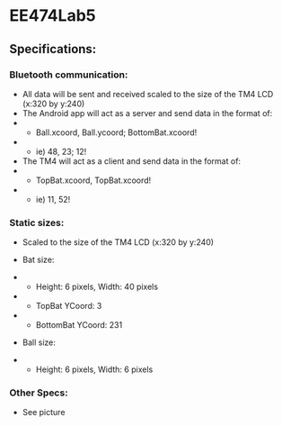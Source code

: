 # EE474Lab5

## Specifications:

### Bluetooth communication:
* All data will be sent and received scaled to the size of the TM4 LCD (x:320 by y:240)
* The Android app will act as a server and send data in the format of: 
* * Ball.xcoord, Ball.ycoord; BottomBat.xcoord!
* * ie) 48, 23; 12!
* The TM4 will act as a client and send data in the format of:
* * TopBat.xcoord, TopBat.xcoord!
* * ie) 11, 52!

### Static sizes:
* Scaled to the size of the TM4 LCD (x:320 by y:240)
* Bat size:
* * Height: 6 pixels, Width: 40 pixels
* * TopBat YCoord: 3
* * BottomBat YCoord: 231

* Ball size:
* * Height: 6 pixels, Width: 6 pixels

### Other Specs:
* See picture